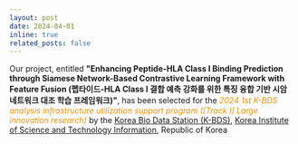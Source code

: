 ```yaml
---
layout: post
date: 2024-04-01
inline: true
related_posts: false
---
```


Our project, entitled <b>"Enhancing Peptide-HLA Class I Binding Prediction through Siamese Network-Based Contrastive Learning Framework with Feature Fusion (펩타이드-HLA Class I 결합 예측 강화를 위한 특징 융합 기반 시암 네트워크 대조 학습 프레임워크)"</b>, has been selected for the <span style="color: #F29105;"><i>2024 1st K-BDS analysis infrastructure utilization support program ([Track I] Large innovation research)</i></span> by the <a href="https://kbdsc.kisti.re.kr/index">Korea Bio Data Station (K-BDS)</a>, <a href="https://www.kisti.re.kr/eng/">Korea Institute of Science and Technology Information</a>, Republic of Korea